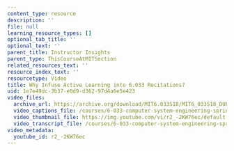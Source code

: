 ```yaml
---
content_type: resource
description: ''
file: null
learning_resource_types: []
optional_tab_title: ''
optional_text: ''
parent_title: Instructor Insights
parent_type: ThisCourseAtMITSection
related_resources_text: ''
resource_index_text: ''
resourcetype: Video
title: Why Infuse Active Learning into 6.033 Recitations?
uid: 1e7e49dc-3b37-e0d9-d362-97d4a6e5e423
video_files:
  archive_url: https://archive.org/download/MIT6.033S18/MIT6_033S18_DUET_Lecture_300k.mp4
  video_captions_file: /courses/6-033-computer-system-engineering-spring-2018/fbfec293d1155ee8879c814387978507_r2_-2KW76ec.vtt
  video_thumbnail_file: https://img.youtube.com/vi/r2_-2KW76ec/default.jpg
  video_transcript_file: /courses/6-033-computer-system-engineering-spring-2018/6eb1ae9f40ad290423a03116bbdfaf75_r2_-2KW76ec.pdf
video_metadata:
  youtube_id: r2_-2KW76ec
---
```

